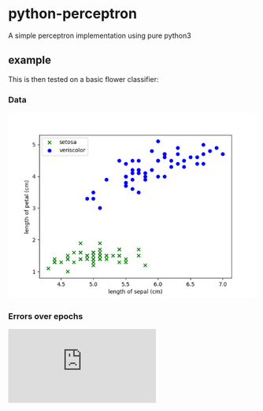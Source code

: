 # python-perceptron
A simple perceptron implementation using pure python3

## example
This is then tested on a basic flower classifier:
### Data
![Flower Data](https://github.com/Tej-Sharma/python-perceptron/blob/master/data.png)

### Errors over epochs
![Errors over epochs](https://github.com/Tej-Sharma/python-perceptron/blob/master/perceptron.py)

